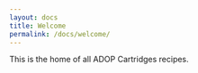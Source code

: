 ```yaml
---
layout: docs
title: Welcome
permalink: /docs/welcome/
---
```

This is the home of all ADOP Cartridges recipes.
